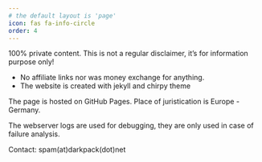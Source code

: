```yaml
---
# the default layout is 'page'
icon: fas fa-info-circle
order: 4
---
```


100% private content.
This is not a regular disclaimer, it’s for information purpose only!

- No affiliate links nor was money exchange for anything.
- The website is created with jekyll and chirpy theme

The page is hosted on GitHub Pages. Place of juristication is Europe - Germany.

The webserver logs are used for debugging, they are only used in case of failure analysis.

Contact: spam(at)darkpack(dot)net
